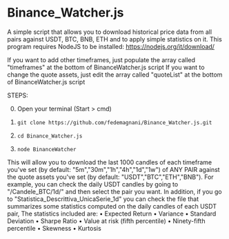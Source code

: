 # Binance_Watcher.js
A simple script that allows you to download historical price data from all pairs against USDT, BTC, BNB, ETH and to apply simple statistics on it.
This program requires NodeJS to be installed: https://nodejs.org/it/download/ 

If you want to add other timeframes, just populate the array called "timeframes" at the bottom of BinanceWatcher.js script
If you want to change the quote assets, just edit the array called "quoteList" at the bottom of  BinanceWatcher.js script

STEPS:

0) Open your terminal (Start > cmd)

1) `git clone https://github.com/fedemagnani/Binance_Watcher.js.git`

2) `cd Binance_Watcher.js`

3) `node BinanceWatcher`

This will allow you to download the last 1000 candles of each timeframe you've set (by default: "5m","30m","1h","4h","1d","1w") of ANY PAIR against the quote assets you've set (by default: "USDT","BTC","ETH","BNB"). For example, you can check the daily USDT candles by going to "/Candele_BTC/1d/" and then select the pair you want.
In addition, if you go to "Statistica_Descrittiva_UnicaSerie_1d" you can check the file that summarizes some statistics computed on the daily candles of each USDT pair, The statistics included are:
• Expected Return
• Variance
• Standard Deviation 
• Sharpe Ratio
• Value at risk (fifth percentile)
• Ninety-fifth percentile
• Skewness
• Kurtosis
